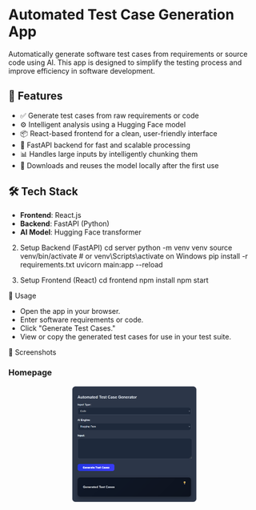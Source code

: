 # Automated Test Case Generation App

Automatically generate software test cases from requirements or source code using AI. This app is designed to simplify the testing process and improve efficiency in software development.

## 🚀 Features

- ✅ Generate test cases from raw requirements or code
- ⚙️ Intelligent analysis using a Hugging Face model
- 📦 React-based frontend for a clean, user-friendly interface
- 🚀 FastAPI backend for fast and scalable processing
- 📊 Handles large inputs by intelligently chunking them
- 💾 Downloads and reuses the model locally after the first use

## 🛠️ Tech Stack

- **Frontend**: React.js
- **Backend**: FastAPI (Python)
- **AI Model**: Hugging Face transformer

2. Setup Backend (FastAPI)
cd server
python -m venv venv
source venv/bin/activate  # or venv\Scripts\activate on Windows
pip install -r requirements.txt
uvicorn main:app --reload


4. Setup Frontend (React)
cd frontend
npm install
npm start

🔧 Usage
- Open the app in your browser.
- Enter software requirements or code.
- Click "Generate Test Cases."
- View or copy the generated test cases for use in your test suite.

📸 Screenshots
### Homepage
<p align="center">   <img src="screenshot1.png"  width="50%" /> </p>   
